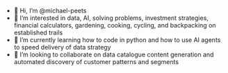 - 👋 Hi, I’m @michael-peets
- 👀 I’m interested in data, AI, solving problems, investment strategies, financial calculators, gardening, cooking, cycling, and backpacking on established trails
- 🌱 I’m currently learning how to code in python and how to use AI agents to speed delivery of data strategy
- 💞️ I’m looking to collaborate on data catalogue content generation and automated discovery of customer patterns and segments

<!---
michael-peets/michael-peets is a ✨ special ✨ repository because its `README.md` (this file) appears on your GitHub profile.
You can click the Preview link to take a look at your changes.
--->
